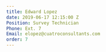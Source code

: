 ```yaml
---
title: Edward Lopez
date: 2019-06-17 12:15:00 Z
Position: Survey Technician
Phone: Ext. 7
Email: elopez@cuatroconsultants.com
order: 7
---
```



